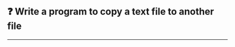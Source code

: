 ## :question: Write a program to copy a text file to another file
___
<!-- <br>

## :fast_forward: Output

<br>

<img src="../../Image/co2pg2op1.png" width="400"></img><br> -->
